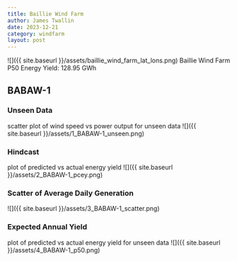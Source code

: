 ```yaml
---
title: Baillie Wind Farm
author: James Twallin
date: 2023-12-21
category: windfarm
layout: post
---
```

![]({{ site.baseurl }}/assets/baillie_wind_farm_lat_lons.png)
Baillie Wind Farm P50 Energy Yield: 128.95 GWh

BABAW-1
-------------
### Unseen Data 
scatter plot of wind speed vs power output for unseen data
![]({{ site.baseurl }}/assets/1_BABAW-1_unseen.png)
### Hindcast 
plot of predicted vs actual energy yield
![]({{ site.baseurl }}/assets/2_BABAW-1_pcey.png)
### Scatter of Average Daily Generation 

![]({{ site.baseurl }}/assets/3_BABAW-1_scatter.png)
### Expected Annual Yield 
plot of predicted vs actual energy yield for unseen data
![]({{ site.baseurl }}/assets/4_BABAW-1_p50.png)

